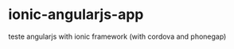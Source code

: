 ionic-angularjs-app
===================

teste angularjs with ionic framework (with cordova and phonegap)

